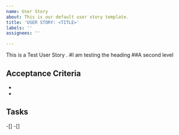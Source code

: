 ```yaml
---
name: User Story
about: This is our default user story template.
title: 'USER STORY: <TITLE>'
labels: ''
assignees: ''

---
```


This is a Test User Story . 
#I am testing the heading
##A second level

## Acceptance Criteria
- 
- 


## Tasks
-[] 
-[]



